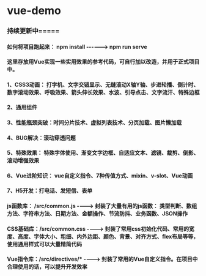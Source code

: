 # vue-demo
### 持续更新中=====
#### 如何将项目跑起来： npm install ------>   npm run serve 
#### 这里存放用Vue实现一些实用效果的参考代码，可自行加以改造，并用于正式项目中。
#### 1、CSS3动画： 打字机、文字交错显示、无缝滚动X轴Y轴、步进轮播、倒计时、数字滚动效果、呼吸效果、箭头伸长效果、水波、引导点击、文字流汗、特殊边框
#### 2、通用组件
#### 3、性能瓶颈突破：时间分片技术、虚拟列表技术、分页加载、图片懒加载
#### 4、BUG解决：滚动穿透问题
#### 5、特殊效果： 特殊字体使用、渐变文字边框、自适应文本、滤镜、裁剪、倒影、滚动增强效果
#### 6、Vue进阶知识： vue自定义指令、7种传值方式、mixin、v-slot、Vue动画
#### 7、H5开发：打电话、发短信、表单
#### js函数库： /src/common.js   ----> 封装了大量有用的js函数： 类型判断、数组方法、字符串方法、日期方法、金额操作、节流防抖、业务函数、JSON操作
#### CSS基础库：/src/common.css ----> 封装了常用css初始化代码、常用的宽度、高度、字体大小、粗细、内外边距、颜色、背景、对齐方式、flex布局等等，使用通用样式可以大量精简代码
#### Vue指令库：/src/directives/* ----> 封装了常用的Vue自定义指令。在项目中合理使用的话，可以提升开发效率